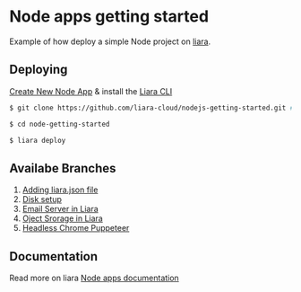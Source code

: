 # Node apps getting started

Example of how deploy a simple Node project on [liara](https://liara.ir).

## Deploying

[Create New Node App](https://console.liara.ir/apps/create) & install the [Liara CLI](https://docs.liara.ir/cli/install)

```bash
$ git clone https://github.com/liara-cloud/nodejs-getting-started.git # or clone your own fork

$ cd node-getting-started

$ liara deploy
```
## Availabe Branches

1.  [Adding liara.json file](https://github.com/liara-cloud/nodejs-getting-started/tree/liaraJson)
2.  [Disk setup](https://github.com/liara-cloud/nodejs-getting-started/tree/diskSetup)
3.  [Email Server in Liara](https://github.com/liara-cloud/nodejs-getting-started/tree/email-server)
4.  [Oject Srorage in Liara](https://github.com/liara-cloud/nodejs-getting-started/tree/object-storage)
5.  [Headless Chrome Puppeteer](https://github.com/liara-cloud/nodejs-getting-started/tree/headless-chrome-puppeteer)

## Documentation
Read more on liara [Node apps documentation](https://docs.liara.ir/app-deploy/nodejs/getting-started)
